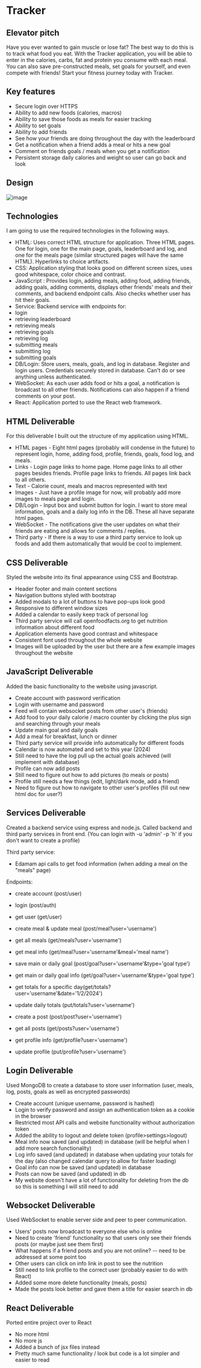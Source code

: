 # Tracker

## Elevator pitch

Have you ever wanted to gain muscle or lose fat? The best way to do this is to track what food you eat. With the Tracker application, you will be able to enter in the calories, carbs, fat and protein you consume with each meal. You can also save pre-constructed meals, set goals for yourself, and even compete with friends! Start your fitness journey today with Tracker.

## Key features

- Secure login over HTTPS
- Ability to add new foods (calories, macros)
- Ability to save those foods as meals for easier tracking
- Ability to set goals
- Ability to add friends
- See how your friends are doing throughout the day with the leaderboard
- Get a notification when a friend adds a meal or hits a new goal
- Comment on friends goals / meals when you get a notification
- Persistent storage daily calories and weight so user can go back and look

## Design

![image](https://github.com/krewdreele/startup/assets/97317394/ee11bd46-104e-4dc8-8d66-43e606e3ac59)

## Technologies

I am going to use the required technologies in the following ways.

- HTML: Uses correct HTML structure for application. Three HTML pages. One for login, one for the main page, goals, leaderboard and log, and one for the meals page (similar structured pages will have the same HTML). Hyperlinks to choice artifacts.
- CSS: Application styling that looks good on different screen sizes, uses good whitespace, color choice and contrast.
- JavaScript : Provides login, adding meals, adding food, adding friends, adding goals, adding comments, displays other friends' meals and their comments, and backend endpoint calls. Also checks whether user has hit their goals.
- Service: Backend service with endpoints for:
- login
- retrieving leaderboard
- retrieving meals
- retrieving goals
- retrieving log
- submitting meals
- submitting log
- submitting goals
- DB/Login: Store users, meals, goals, and log in database. Register and login users. Credentials securely stored in database. Can't do or see anything unless authenticated.
- WebSocket: As each user adds food or hits a goal, a notification is broadcast to all other friends. Notifications can also happen if a friend comments on your post.
- React: Application ported to use the React web framework.

## HTML Deliverable

For this deliverable I built out the structure of my application using HTML.

- HTML pages - Eight html pages (probably will condense in the future) to represent login,
  home, adding food, profile, friends, goals, food log, and meals.
- Links - Login page links to home page. Home page links to all other pages besides friends. Profile page links to friends. All pages link back to all others.
- Text - Calorie count, meals and macros represented with text
- Images - Just have a profile image for now, will probably add more images to meals page and login.
- DB/Login - Input box and submit button for login. I want to store meal information, goals and a daily log info in the DB. These all have separate html pages.
- WebSocket - The notifications give the user updates on what their friends are eating and allows for comments / replies.
- Third party - If there is a way to use a third party service to look up foods and add them automatically that would be cool to implement.

## CSS Deliverable

Styled the website into its final appearance using CSS and Bootstrap.

- Header footer and main content sections
- Navigation buttons styled with bootstrap
- Added modals to a lot of buttons to have pop-ups look good
- Responsive to different window sizes
- Added a calendar to easily keep track of personal log
- Third party service will call openfoodfacts.org to get nutrition information about different food
- Application elements have good contrast and whitespace
- Consistent font used throughout the whole website
- Images will be uploaded by the user but there are a few example images throughout the website

## JavaScript Deliverable

Added the basic functionality to the website using javascript.

- Create account with password verification
- Login with username and password
- Feed will contain websocket posts from other user's (friends)
- Add food to your daily calorie / macro counter by clicking the plus sign and searching through your meals
- Update main goal and daily goals
- Add a meal for breakfast, lunch or dinner
- Third party service will provide info automatically for different foods
- Calendar is now automated and set to this year (2024)
- Still need to have the log pull up the actual goals achieved (will implement with database)
- Profile can now add posts
- Still need to figure out how to add pictures (to meals or posts)
- Profile still needs a few things (edit, light/dark mode, add a friend)
- Need to figure out how to navigate to other user's profiles (fill out new html doc for user?)

## Services Deliverable

Created a backend service using express and node.js. Called backend and third party services in front end.
(You can login with -u 'admin' -p 'h' if you don't want to create a profile)

Third party service:

- Edamam api calls to get food information (when adding a meal on the "meals" page)

Endpoints:

- create account (post/user)
- login (post/auth)
- get user (get/user)

- create meal & update meal (post/meal?user='username')
- get all meals (get/meals?user='username')
- get meal info (get/meal?user='username'&meal='meal name')

- save main or daily goal (post/goal?user='username'&type='goal type')
- get main or daily goal info (get/goal?user='username'&type='goal type')

- get totals for a specific day(get/totals?user='username'&date='1/2/2024')
- update daily totals (put/totals?user='username')

- create a post (post/post?user='username')
- get all posts (get/posts?user='username')
- get profile info (get/profile?user='username')
- update profile (put/profile?user='username')

## Login Deliverable

Used MongoDB to create a database to store user information (user, meals, log, posts, goals as
well as encrypted passwords)

- Create account (unique username, password is hashed)
- Login to verify password and assign an authentication token as a cookie in the browser
- Restricted most API calls and website functionality without authorization token
- Added the ability to logout and delete token (profile>settings>logout)
- Meal info now saved (and updated) in database (will be helpful when I add more search functionality)
- Log info saved (and updated) in database when updating your totals for the day (also changed calendar query to allow for faster loading)
- Goal info can now be saved (and updated) in database
- Posts can now be saved (and updated) in db
- My website doesn't have a lot of functionality for deleting from the db so this is something I will still need to add

## Websocket Deliverable

Used WebSocket to enable server side and peer to peer communication.

- Users' posts now broadcast to everyone else who is online
- Need to create 'friend' functionality so that users only see their friends posts (or maybe just see them first)
- What happens if a friend posts and you are not online? -- need to be addressed at some point too
- Other users can click on info link in post to see the nutrition
- Still need to link profile to the correct user (probably easier to do with React)
- Added some more delete functionality (meals, posts)
- Made the posts look better and gave them a title for easier search in db

## React Deliverable

Ported entire project over to React

- No more html
- No more js
- Added a bunch of jsx files instead
- Pretty much same functionality / look but code is a lot simpler and easier to read
